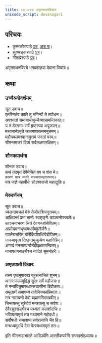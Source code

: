 ```yaml
---  
title: ०४-०१७ अमृतमथनविचारः
unicode_script: devanagari
---  
```


## परिचयः
- कुम्भकोणपाठे [ऽत्र](https://archive.org/details/mahAbhArata-kumbhakoNam/page/n369), [अत्र च](https://sanskritdocuments.org/mirrors/mahabharata/mbhK/mahabharata-k-01-sa.html)।
- सुक्थङ्करपाठे [ऽत्र](http://bombay.indology.info/mahabharata/text/UD/MBh01.txt)।
- गीताप्रेस्पाठे [ऽत्र](https://archive.org/stream/mahabharata01ramauoft#page/564/mode/2up)।

अमृतमथनविषये भगवदाज्ञया देवानां विचारः॥  

## कथा

### उच्चैश्रवोदर्शनम्
 सूत उवाच॥  
एतस्मिन्नेव काले तु भगिन्यौ ते तपोधन॥  
अपश्यतां समायान्तमुच्चैःश्रवसमन्तिकात्॥  
यं तं देवगणाः सर्वे हृष्टरूपा अपूजयन्॥  
मथ्यमानेऽमृते जातमश्वरत्नमनुत्तमम्॥  
महौघबलमश्वानामुत्तमं जवतां वरम्॥  
श्रीमन्तमजरं दिव्यं सर्वलक्षणलक्षितम्॥  

### शौनकप्रार्थना
 शौनक उवाच॥  
कथं तदमृतं देवैर्मथितं क्व च शंस मे॥  
`कारणं चात्र मथने सञ्जातममृतात्परम्॥`  
यत्र जज्ञे महावीर्यः सोऽश्वराजो महाद्युतिः॥  

### मेरुवर्णनम्
 सूत उवाच॥  
ज्वलन्तमचलं मेरुं तेजोराशिमनुत्तमम्॥  
आक्षिपन्तं प्रभां भानोः स्वशृङ्गैः काञ्चनोज्ज्वलैः॥  
काञ्चनाभरणं चित्रं देवगन्धर्वसेवितम्॥  
अप्रमेयमनाधृष्यमधर्मबहुलैर्जनैः॥  
व्यालैराचरितं घोरैर्दिव्यौषधिविदीपितम्॥  
नाकमावृत्य तिष्ठन्तमुच्छ्रयेण महागिरिम्॥  
अगम्यं मनसाप्यन्यैर्नदीवृक्षसमन्वितम्॥  
नानापतगसङ्घैश्च नादितं सुमनोहरैः॥  

### अमृतप्रातौ विचारः
तस्य पृष्ठमुपारुह्य बहुरत्नाचितं शुभम्॥  
अनन्तकल्पमुद्विद्धं सुराः सर्वे महौजसः॥  
ते मन्त्रयितुमारब्धास्तत्रासीना दिवौकसः॥  
अमृतार्थे समागम्य तपोनियमसंस्थिताः॥  
तत्र नारायणो देवो ब्रह्माणमिदमब्रवीत्॥  
चिन्तयत्सु सुरेष्वेवं मन्त्रयत्सु च सर्वशः॥  
देवैरसुरसङ्घैश्च मथ्यतां कलशोदधिः॥  
भविष्यत्यमृतं तत्र मथ्यमाने महोदधौ॥  
सर्वौषधीः समावाप्य सर्वरत्नानि चैव हि॥  
मन्थध्वमुदधिं देवा वेत्स्यध्वममृतं ततः॥  

इति श्रीमन्महाभारते आदिपर्वणि आस्तीकपर्वणि सप्तदशोऽध्यायः॥